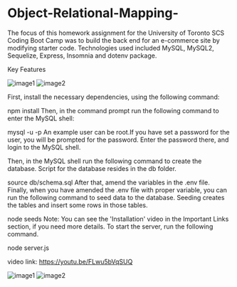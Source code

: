 # Object-Relational-Mapping-

The focus of this homework assignment for the University of Toronto SCS Coding Boot Camp was to build the back end for an e-commerce site by modifying starter code. Technologies used included MySQL, MySQL2, Sequelize, Express, Insomnia and dotenv package.

Key Features

![image1](https://user-images.githubusercontent.com/90818220/151480971-2b50bf00-4515-43d5-bc11-0e858d66ed5b.jpg)
![image2](https://user-images.githubusercontent.com/90818220/151481014-ec6d9eb4-d238-4a65-a9c3-9a5b07d1164d.jpg)

First, install the necessary dependencies, using the following command:

npm install 
Then, in the command prompt run the following command to enter the MySQL shell:

mysql -u <name of the user> -p 
An example user can be root.If you have set a password for the user, you will be prompted for the password. Enter the password there, and login to the MySQL shell.

Then, in the MySQL shell run the following command to create the database. Script for the database resides in the db folder.

source db/schema.sql
After that, amend the variables in the .env file. Finally, when you have amended the .env file with proper variable, you can run the following command to seed data to the database. Seeding creates the tables and insert some rows in those tables.

node seeds
Note: You can see the 'Installation' video in the Important Links section, if you need more details.
  To start the server, run the following command.

node server.js
  
  video link: https://youtu.be/FLwu5bVqSUQ
  
  ![image1](https://user-images.githubusercontent.com/90818220/151480971-2b50bf00-4515-43d5-bc11-0e858d66ed5b.jpg)
![image2](https://user-images.githubusercontent.com/90818220/151481014-ec6d9eb4-d238-4a65-a9c3-9a5b07d1164d.jpg)
